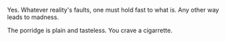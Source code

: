 Yes. Whatever reality's faults, one must hold fast to what is. Any other way leads to madness.

The porridge is plain and tasteless. You crave a cigarrette.